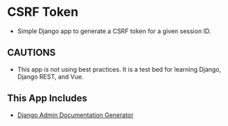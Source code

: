 # CSRF Token

* Simple Django app to generate a CSRF token for a given session ID.

## CAUTIONS

* This app is not using best practices. It is a test bed for learning Django, Django REST, and Vue.

## This App Includes

* [Django Admin Documentation Generator](https://docs.djangoproject.com/en/4.1/ref/contrib/admin/admindocs/)
